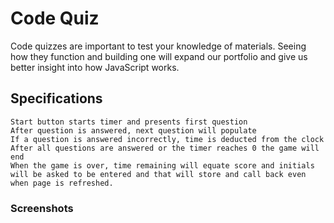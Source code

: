 # Code Quiz

Code quizzes are important to test your knowledge of materials. Seeing how they function and building one will expand our portfolio and give us better insight into how JavaScript works.

## Specifications

```
Start button starts timer and presents first question
After question is answered, next question will populate
If a question is answered incorrectly, time is deducted from the clock
After all questions are answered or the timer reaches 0 the game will end
When the game is over, time remaining will equate score and initials will be asked to be entered and that will store and call back even when page is refreshed.
```
### Screenshots

